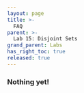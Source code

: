 ```yaml
---
layout: page
title: >-
  FAQ
parent: >-
  Lab 15: Disjoint Sets
grand_parent: Labs
has_right_toc: true
released: true
---
```


### Nothing yet!
